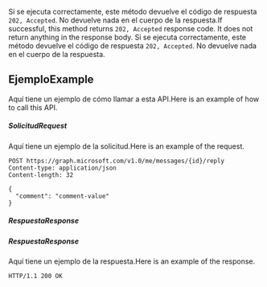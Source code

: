 <span data-ttu-id="11c25-p105">Si se ejecuta correctamente, este método devuelve el código de respuesta `202, Accepted`. No devuelve nada en el cuerpo de la respuesta.</span><span class="sxs-lookup"><span data-stu-id="11c25-p105">If successful, this method returns `202, Accepted` response code. It does not return anything in the response body.</span></span>
Si se ejecuta correctamente, este método devuelve el código de respuesta `202, Accepted`. No devuelve nada en el cuerpo de la respuesta.

## <span data-ttu-id="11c25-131">Ejemplo</span><span class="sxs-lookup"><span data-stu-id="11c25-131">Example</span></span>
<a id="example" class="xliff"></a>
<span data-ttu-id="11c25-132">Aquí tiene un ejemplo de cómo llamar a esta API.</span><span class="sxs-lookup"><span data-stu-id="11c25-132">Here is an example of how to call this API.</span></span>
##### <span data-ttu-id="11c25-133">Solicitud</span><span class="sxs-lookup"><span data-stu-id="11c25-133">Request</span></span>
<a id="request" class="xliff"></a>
<span data-ttu-id="11c25-134">Aquí tiene un ejemplo de la solicitud.</span><span class="sxs-lookup"><span data-stu-id="11c25-134">Here is an example of the request.</span></span>
<!-- {
  "blockType": "request",
  "name": "message_reply"
}-->
```http
POST https://graph.microsoft.com/v1.0/me/messages/{id}/reply
Content-type: application/json
Content-length: 32

{
  "comment": "comment-value"
}
```

##### <span data-ttu-id="11c25-135">Respuesta</span><span class="sxs-lookup"><span data-stu-id="11c25-135">Response</span></span>
<a id="response" class="xliff"></a>
##### <span data-ttu-id="11c25-136">Respuesta</span><span class="sxs-lookup"><span data-stu-id="11c25-136">Response</span></span>
<a id="response" class="xliff"></a>
<span data-ttu-id="11c25-137">Aquí tiene un ejemplo de la respuesta.</span><span class="sxs-lookup"><span data-stu-id="11c25-137">Here is an example of the response.</span></span>
<!-- {
  "blockType": "response",
  "truncated": true
} -->
```http
HTTP/1.1 200 OK
```

<!-- uuid: 8fcb5dbc-d5aa-4681-8e31-b001d5168d79
2015-10-25 14:57:30 UTC -->
<!-- {
  "type": "#page.annotation",
  "description": "message: reply",
  "keywords": "",
  "section": "documentation",
  "tocPath": ""
}-->
